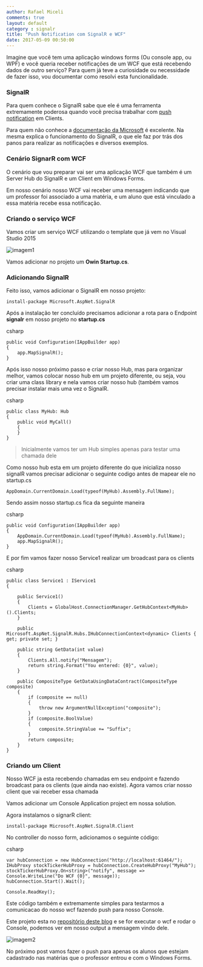 ```yaml
---
author: Rafael Miceli
comments: true
layout: default 
category : signalr
title: "Push Notification com SignalR e WCF" 
date: 2017-05-09 00:50:00
---
```


Imagine que você tem uma aplicação windows forms (Ou console app, ou WPF) e você queria receber notificações de um WCF que está recebendo dados de outro serviço? Para quem já teve a curiosidade ou necessidade de fazer isso, vou documentar como resolvi esta funcionalidade.

### SignalR

Para quem conhece o SignalR sabe que ele é uma ferramenta extremamente poderosa quando você precisa trabalhar com [push notification](https://en.wikipedia.org/wiki/Push_Notification) em Clients.

Para quem não conhece a [documentação da Microsoft](https://docs.microsoft.com/en-us/aspnet/signalr/overview/getting-started/introduction-to-signalr) é excelente. Na mesma explica o funcionamento do SignalR, o que ele faz por trás dos panos para realizar as notificações e diversos exemplos.

### Cenário SignarR com WCF

O cenário que vou preparar vai ser uma aplicação WCF que também é um Server Hub do SignalR e um Client em Windows Forms.

Em nosso cenário nosso WCF vai receber uma mensagem indicando que um professor foi associado a uma matéria, e um aluno que está vinculado a essa matéria recebe essa notificação.

### Criando o serviço WCF

Vamos criar um serviço WCF utilizando o template que já vem no Visual Studio 2015

![imagem1](http://rafael-miceli.com.br/ico/SignalR-Com-Wcf-ConsoleApp/imagem1.png)

Vamos adicionar no projeto um **Owin Startup.cs**.

### Adicionando SignalR

Feito isso, vamos adicionar o SignalR em nosso projeto:

`install-package Microsoft.AspNet.SignalR`

Após a instalação ter concluído precisamos adicionar a rota para o Endpoint **signalr** em nosso projeto no **startup.cs**

csharp
```
public void Configuration(IAppBuilder app)
{
    app.MapSignalR();
}
```

Após isso nosso próximo passo e criar nosso Hub, mas para organizar melhor, vamos colocar nosso hub em um projeto diferente, ou seja, vou criar uma class library e nela vamos criar nosso hub (também vamos precisar instalar mais uma vez o SignalR.

csharp
```
public class MyHub: Hub
{
    public void MyCall()
    {            
    }
}
```

> Inicialmente vamos ter um Hub simples apenas para testar uma chamada dele

Como nosso hub esta em um projeto diferente do que inicializa nosso signalR vamos precisar adicionar o seguinte codigo antes de mapear ele no startup.cs

`AppDomain.CurrentDomain.Load(typeof(MyHub).Assembly.FullName);`

Sendo assim nosso startup.cs fica da seguinte maneira

csharp
```
public void Configuration(IAppBuilder app)
{
    AppDomain.CurrentDomain.Load(typeof(MyHub).Assembly.FullName);
    app.MapSignalR();
}
```

E por fim vamos fazer nosso Service1 realizar um broadcast para os clients

csharp
```
public class Service1 : IService1
{

    public Service1()
    {
        Clients = GlobalHost.ConnectionManager.GetHubContext<MyHub>().Clients;
    }

    public Microsoft.AspNet.SignalR.Hubs.IHubConnectionContext<dynamic> Clients { get; private set; }

    public string GetData(int value)
    {
        Clients.All.notify("Mensagem");
        return string.Format("You entered: {0}", value);
    }

    public CompositeType GetDataUsingDataContract(CompositeType composite)
    {
        if (composite == null)
        {
            throw new ArgumentNullException("composite");
        }
        if (composite.BoolValue)
        {
            composite.StringValue += "Suffix";
        }
        return composite;
    }
}
```

### Criando um Client

Nosso WCF ja esta recebendo chamadas em seu endpoint e fazendo broadcast para os clients (que ainda nao existe). Agora vamos criar nosso client que vai receber essa chamada

Vamos adicionar um Console Application project em nossa solution.

Agora instalamos o signarR client:

`install-package Microsoft.AspNet.SignalR.Client`

No controller do nosso form, adicionamos o seguinte código:

csharp
```
var hubConnection = new HubConnection("http://localhost:61464/");
IHubProxy stockTickerHubProxy = hubConnection.CreateHubProxy("MyHub");
stockTickerHubProxy.On<string>("notify", message => Console.WriteLine("Do WCF {0}", message));
hubConnection.Start().Wait();

Console.ReadKey();
```

Este código também e extremamente simples para testarmos a comunicacao do nosso wcf fazendo push para nosso Console.

Este projeto esta no [repositório deste blog](https://github.com/Rafael-Miceli/Blog-Codes/tree/SignalR-With-Wcf) e se for executar o wcf e rodar o Console, podemos ver em nosso output a mensagem vindo dele.

![imagem2](http://rafael-miceli.com.br/ico/SignalR-Com-Wcf-ConsoleApp/imagem2.png)

No próximo post vamos fazer o push para apenas os alunos que estejam cadastrado nas matérias que o professor entrou e com o Windows Forms.
